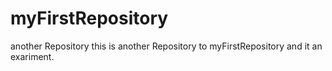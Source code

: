 # myFirstRepository
another Repository
this is another Repository to myFirstRepository and it an exariment.

